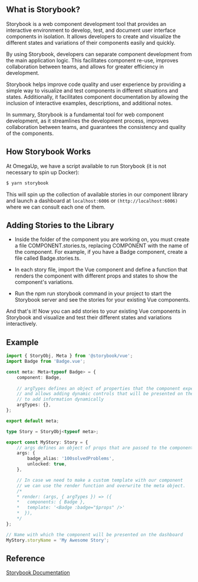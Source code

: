 ## What is Storybook?

Storybook is a web component development tool that provides an interactive environment to develop, test, and document user interface components in isolation. It allows developers to create and visualize the different states and variations of their components easily and quickly.

By using Storybook, developers can separate component development from the main application logic. This facilitates component re-use, improves collaboration between teams, and allows for greater efficiency in development.

Storybook helps improve code quality and user experience by providing a simple way to visualize and test components in different situations and states. Additionally, it facilitates component documentation by allowing the inclusion of interactive examples, descriptions, and additional notes.

In summary, Storybook is a fundamental tool for web component development, as it streamlines the development process, improves collaboration between teams, and guarantees the consistency and quality of the components.

## How Storybook Works

At OmegaUp, we have a script available to run Storybook (it is not necessary to spin up Docker):

```bash
$ yarn storybook
```
This will spin up the collection of available stories in our component library and launch a dashboard at ```localhost:6006``` or ```(http://localhost:6006)``` where we can consult each one of them.

## Adding Stories to the Library
- Inside the folder of the component you are working on, you must create a file COMPONENT.stories.ts, replacing COMPONENT with the name of the component. For example, if you have a Badge component, create a file called Badge.stories.ts.

- In each story file, import the Vue component and define a function that renders the component with different props and states to show the component's variations.

- Run the npm run storybook command in your project to start the Storybook server and see the stories for your existing Vue components.

And that's it! Now you can add stories to your existing Vue components in Storybook and visualize and test their different states and variations interactively.

## Example
```typescript
import { StoryObj, Meta } from '@storybook/vue';
import Badge from 'Badge.vue';

const meta: Meta<typeof Badge> = {
	component: Badge,
	
	// argTypes defines an object of properties that the component expects
	// and allows adding dynamic controls that will be presented on the dashboard
	// to add information dynamically
	argTypes: {},
};

export default meta;

type Story = StoryObj<typeof meta>;

export const MyStory: Story = {
	// args defines an object of props that are passed to the component
	args: {
		badge_alias: '100solvedProblems',
		unlocked: true,
	},

	// In case we need to make a custom template with our component
	// we can use the render function and overwrite the meta object.
	/*
	* render: (args, { argTypes }) => ({
	*  	components: { Badge },
	*  	template: '<Badge :badge="$props" />'
	*  }),
	*/
};

// Name with which the component will be presented on the dashboard
MyStory.storyName = 'My Awesome Story';
```

## Reference
[Storybook Documentation](https://storybook.js.org/docs/vue/writing-stories/introduction)